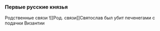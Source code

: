 ### Первые русские князья

Родственные связи
![[Род. связи]]Святослав был убит печенегами с подачки Византии